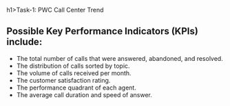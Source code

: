 h1>Task-1: PWC Call Center Trend</h1>
<h2>Possible Key Performance Indicators (KPIs) include:</h2>
<ul>
    <li>The total number of calls that were answered, abandoned, and resolved.</li>
    <li>The distribution of calls sorted by topic.</li>
    <li>The volume of calls received per month.</li>
    <li>The customer satisfaction rating.</li>
    <li>The performance quadrant of each agent.</li>
    <li>The average call duration and speed of answer.</li>
</ul>
